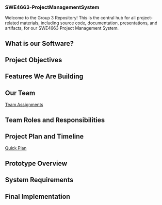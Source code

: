 ### SWE4663-ProjectManagementSystem

Welcome to the Group 3 Repository! This is the central hub for all project-related materials, including source code, documentation, presentations, and artifacts, for our SWE4663 Project Management System.

## What is our Software?


## Project Objectives


## Features We Are Building


## Our Team
[Team Assignments](https://github.com/shamoosa1/SWE4663-ProjectManagementSystem/blob/2681d33f70ea7e11e761b627df1d623389095135/TEAM_ROLES.md)

## Team Roles and Responsibilities


## Project Plan and Timeline
[Quick Plan]()

## Prototype Overview


## System Requirements


## Final Implementation

